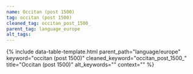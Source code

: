 ```yaml
---
name: Occitan (post 1500)
tag: occitan (post 1500)
cleaned_tag: occitan_post_1500_
parent_tag: language_europe
alt_tags: 
---
```


{% include data-table-template.html 
  parent_path="language/europe" 
  keyword="occitan (post 1500)" 
  cleaned_keyword="occitan_post_1500_" 
  title="Occitan (post 1500)"
  alt_keywords=""
  context=""
%}

